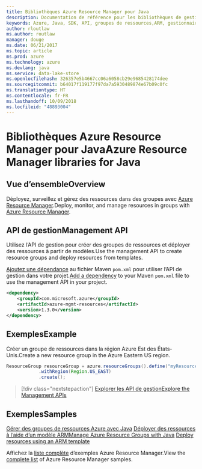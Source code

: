 ```yaml
---
title: Bibliothèques Azure Resource Manager pour Java
description: Documentation de référence pour les bibliothèques de gestionnaire de ressources Java
keywords: Azure, Java, SDK, API, groupes de ressources,ARM, gestionnaire de ressources
author: rloutlaw
ms.author: routlaw
manager: douge
ms.date: 06/21/2017
ms.topic: article
ms.prod: azure
ms.technology: azure
ms.devlang: java
ms.service: data-lake-store
ms.openlocfilehash: 326357e5b4667cc06a6058cb29e9685428174dee
ms.sourcegitcommit: b64017f119177f97da7a5930489874e67b09c0fc
ms.translationtype: HT
ms.contentlocale: fr-FR
ms.lasthandoff: 10/09/2018
ms.locfileid: "48893004"
---
```

# <a name="azure-resource-manager-libraries-for-java"></a><span data-ttu-id="72165-104">Bibliothèques Azure Resource Manager pour Java</span><span class="sxs-lookup"><span data-stu-id="72165-104">Azure Resource Manager libraries for Java</span></span>

## <a name="overview"></a><span data-ttu-id="72165-105">Vue d’ensemble</span><span class="sxs-lookup"><span data-stu-id="72165-105">Overview</span></span>

<span data-ttu-id="72165-106">Déployez, surveillez et gérez des ressources dans des groupes avec [Azure Resource Manager](https://docs.microsoft.com/azure/azure-resource-manager/resource-group-overview).</span><span class="sxs-lookup"><span data-stu-id="72165-106">Deploy, monitor, and manage resources in groups with [Azure Resource Manager](https://docs.microsoft.com/azure/azure-resource-manager/resource-group-overview).</span></span>

## <a name="management-api"></a><span data-ttu-id="72165-107">API de gestion</span><span class="sxs-lookup"><span data-stu-id="72165-107">Management API</span></span>

<span data-ttu-id="72165-108">Utilisez l’API de gestion pour créer des groupes de ressources et déployer des ressources à partir de modèles.</span><span class="sxs-lookup"><span data-stu-id="72165-108">Use the management API to create resource groups and deploy resources from templates.</span></span>

<span data-ttu-id="72165-109">[Ajoutez une dépendance](https://maven.apache.org/guides/getting-started/index.html#How_do_I_use_external_dependencies) au fichier Maven `pom.xml` pour utiliser l’API de gestion dans votre projet.</span><span class="sxs-lookup"><span data-stu-id="72165-109">[Add a dependency](https://maven.apache.org/guides/getting-started/index.html#How_do_I_use_external_dependencies) to your Maven `pom.xml` file to use the management API in your project.</span></span>


```XML
<dependency>
    <groupId>com.microsoft.azure</groupId>
    <artifactId>azure-mgmt-resources</artifactId>
    <version>1.3.0</version>
</dependency>
```

## <a name="example"></a><span data-ttu-id="72165-110">Exemples</span><span class="sxs-lookup"><span data-stu-id="72165-110">Example</span></span>

<span data-ttu-id="72165-111">Créer un groupe de ressources dans la région Azure Est des États-Unis.</span><span class="sxs-lookup"><span data-stu-id="72165-111">Create a new resource group in the Azure Eastern US region.</span></span>

```java
ResourceGroup resourceGroup = azure.resourceGroups().define("myResourceGroup")
            .withRegion(Region.US_EAST)
            .create();
```

> [!div class="nextstepaction"]
> [<span data-ttu-id="72165-112">Explorer les API de gestion</span><span class="sxs-lookup"><span data-stu-id="72165-112">Explore the Management APIs</span></span>](/java/api/overview/azure/resources/management)

## <a name="samples"></a><span data-ttu-id="72165-113">Exemples</span><span class="sxs-lookup"><span data-stu-id="72165-113">Samples</span></span>

<span data-ttu-id="72165-114">[Gérer des groupes de ressources Azure avec Java][1] 
[Déployer des ressources à l’aide d’un modèle ARM][2]</span><span class="sxs-lookup"><span data-stu-id="72165-114">[Manage Azure Resource Groups with Java][1] 
[Deploy resources using an ARM template][2]</span></span>

[1]: https://github.com/Azure-Samples/resources-java-manage-resource-group
[2]: https://github.com/Azure-Samples/resources-java-deploy-using-arm-template

<span data-ttu-id="72165-115">Affichez la [liste complète](https://azure.microsoft.com/resources/samples/?platform=java&term=resource) d’exemples Azure Resource Manager.</span><span class="sxs-lookup"><span data-stu-id="72165-115">View the [complete list](https://azure.microsoft.com/resources/samples/?platform=java&term=resource) of Azure Resource Manager samples.</span></span>
